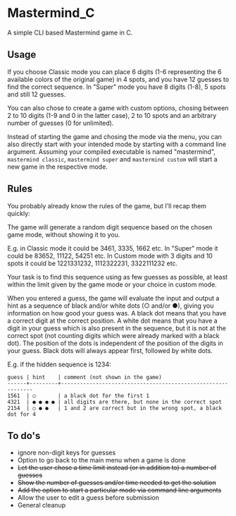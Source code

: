 # Mastermind_C
A simple CLI based Mastermind game in C.

## Usage
If you choose Classic mode you can place 6 digits (1-6 representing the 6 available colors of the original game) in 4 spots, and you have 12 guesses to find the correct sequence. In "Super" mode you have 8 digits (1-8), 5 spots and still 12 guesses.

You can also chose to create a game with custom options, chosing between 2 to 10 digits (1-9 and 0 in the latter case), 2 to 10 spots and an arbitrary number of guesses (0 for unlimited).

Instead of starting the game and chosing the mode via the menu, you can also directly start with your intended mode by starting with a command line argument. Assuming your compiled executable is named "mastermind", `mastermind classic`, `mastermind super` and `mastermind custom` will start a new game in the respective mode.

## Rules
You probably already know the rules of the game, but I'll recap them quickly:

The game will generate a random digit sequence based on the chosen game mode, without showing it to you. 

E.g. in Classic mode it could be 3461, 3335, 1662 etc.
In "Super" mode it could be 83652, 11122, 54251 etc.
In Custom mode with 3 digits and 10 spots it could be 1221331232, 1112322231, 3322111232 etc.

Your task is to find this sequence using as few guesses as possible, at least within the limit given by the game mode or your choice in custom mode.

When you entered a guess, the game will evaluate the input and output a hint as a sequence of black and/or white dots (○ and/or ●), giving you information on how good your guess was. A black dot means that you have a correct digit at the correct position. A white dot means that you have a digit in your guess which is also present in the sequence, but it is not at the correct spot (not counting digits which were already marked with a black dot). The position of the dots is independent of the position of the digits in your guess. Black dots will always appear first, followed by white dots.

E.g. if the hidden sequence is 1234:
 
```
guess | hint    | comment (not shown in the game)
------+---------+-------------------------------------------------------------
1561  | ○       | a black dot for the first 1
4321  | ● ● ● ● | all digits are there, but none in the correct spot
2154  | ○ ● ●   | 1 and 2 are correct but in the wrong spot, a black dot for 4
```

## To do's
- ignore non-digit keys for guesses
- Option to go back to the main menu when a game is done
- ~~Let the user chose a time limit instead (or in addition to) a number of guesses~~
- ~~Show the number of guesses and/or time needed to get the solution~~
- ~~Add the option to start a particular mode via command line arguments~~
- Allow the user to edit a guess before submission
- General cleanup
